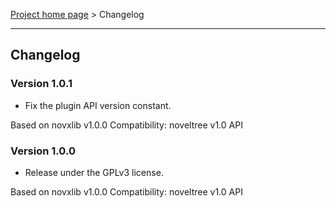 [Project home page](index) > Changelog

------------------------------------------------------------------------

## Changelog

### Version 1.0.1

- Fix the plugin API version constant.

Based on novxlib v1.0.0
Compatibility: noveltree v1.0 API

### Version 1.0.0

- Release under the GPLv3 license.

Based on novxlib v1.0.0
Compatibility: noveltree v1.0 API
